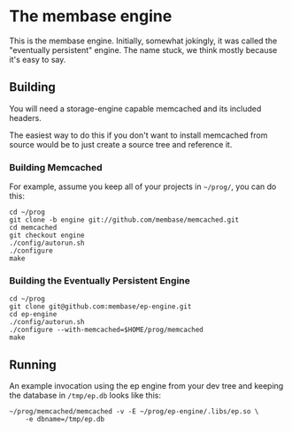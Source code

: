 # The membase engine

This is the membase engine.  Initially, somewhat jokingly, it was
called the "eventually persistent" engine.  The name stuck, we think
mostly because it's easy to say.

## Building

You will need a storage-engine capable memcached and its included
headers.

The easiest way to do this if you don't want to install memcached from
source would be to just create a source tree and reference it.

### Building Memcached

For example, assume you keep all of your projects in `~/prog/`, you
can do this:

    cd ~/prog
    git clone -b engine git://github.com/membase/memcached.git
    cd memcached
    git checkout engine
    ./config/autorun.sh
    ./configure
    make

### Building the Eventually Persistent Engine

    cd ~/prog
    git clone git@github.com:membase/ep-engine.git
    cd ep-engine
    ./config/autorun.sh
    ./configure --with-memcached=$HOME/prog/memcached
    make

## Running

An example invocation using the ep engine from your dev tree and
keeping the database in `/tmp/ep.db` looks like this:

    ~/prog/memcached/memcached -v -E ~/prog/ep-engine/.libs/ep.so \
        -e dbname=/tmp/ep.db
